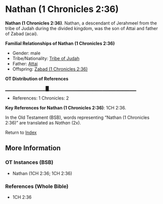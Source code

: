 # Nathan (1 Chronicles 2:36)
**Nathan (1 Chronicles 2:36)**. 
Nathan, a descendant of Jerahmeel from the tribe of Judah during the divided kingdom, was the son of Attai and father of Zabad (acai). 




**Familial Relationships of Nathan (1 Chronicles 2:36)**


* Gender: male
* Tribe/Nationality: [Tribe of Judah](../../../groups/md/acai/Judah.md)
* Father: [Attai](Attai.md)
* Offspring: [Zabad (1 Chronicles 2:36)](Zabad.2.md)


**OT Distribution of References**

▁▁▁▁▁▁▁▁▁▁▁▁█▁▁▁▁▁▁▁▁▁▁▁▁▁▁▁▁▁▁▁▁▁▁▁▁▁▁
* References: 1 Chronicles: 2



**Key References for Nathan (1 Chronicles 2:36)**: 
1CH 2:36. 


In the Old Testament (BSB), words representing “Nathan (1 Chronicles 2:36)” are translated as 
*Nathan* (2x). 




Return to [Index](00-Index.md)

## More Information

### OT Instances (BSB)

* Nathan (1CH 2:36; 1CH 2:36)



### References (Whole Bible)

* 1CH 2:36



